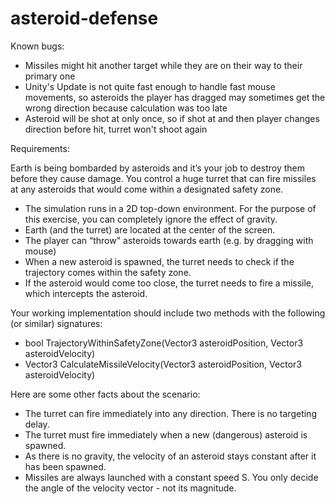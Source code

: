 # asteroid-defense

Known bugs:
* Missiles might hit another target while they are on their way to their primary one
* Unity's Update is not quite fast enough to handle fast mouse movements, so asteroids the player has dragged may sometimes get the wrong direction because calculation was too late
* Asteroid will be shot at only once, so if shot at and then player changes direction before hit, turret won't shoot again

Requirements:

Earth is being bombarded by asteroids and it’s your job to destroy them before they cause damage. You control a huge turret that can fire missiles at any asteroids that would come within a designated safety zone. 

* The simulation runs in a 2D top-down environment. For the purpose of this exercise, you can completely ignore the effect of gravity.
* Earth (and the turret) are located at the center of the screen.
* The player can “throw" asteroids towards earth (e.g. by dragging with mouse)
* When a new asteroid is spawned, the turret needs to check if the trajectory comes within the safety zone.
* If the asteroid would come too close, the turret needs to fire a missile, which intercepts the asteroid.

Your working implementation should include two methods with the following (or similar) signatures:
* bool TrajectoryWithinSafetyZone(Vector3 asteroidPosition, Vector3 asteroidVelocity)
* Vector3 CalculateMissileVelocity(Vector3 asteroidPosition, Vector3 asteroidVelocity)

Here are some other facts about the scenario:
* The turret can fire immediately into any direction. There is no targeting delay.
* The turret must fire immediately when a new (dangerous) asteroid is spawned.
* As there is no gravity, the velocity of an asteroid stays constant after it has been spawned.
* Missiles are always launched with a constant speed S. You only decide the angle of the velocity vector - not its magnitude.
